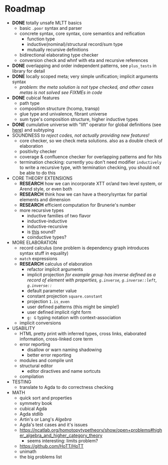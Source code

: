 # Roadmap

* **DONE** totally unsafe MLTT basics
    * basic `.poor` syntax and parser
    * concrete syntax, core syntax, core semantics and reification
        * function type
        * inductive(nominal)/structural record/sum type
        * mutually recursive definitions
    * bidirectional elaborating type checker
    * conversion check and whnf with eta and recursive references
* **DONE** overlapping and order independent patterns, see `plus_tests` in library for detail
* **DONE** locally scoped meta; very simple unification; implicit arguments syntax
    * *problem: the meta solution is not type checked, and other cases metas is not solved see FIXMEs in code*
* **DONE** cubical features
    * path type
    * composition structure (hcomp, transp)
    * glue type and univalence, fibrant universe
    * sum type's composition structure, higher inductive types
* **DONE** cumulative universe with "lift" operator for global definitions (see [here](https://mazzo.li/epilogue/index.html%3Fp=857&cpage=1.html)) and subtyping
* SOUNDNESS *to reject codes, not actually providing new features!*
    * core checker, so we check meta solutions. also as a double check of elaboration
    * positivity checker
    * coverage & confluence checker for overlapping patterns and for hits
    * termination checking: currently you don't need modifier `inductively` to write a recursive type, with termination checking, you should not be able to do this
* CORE THEORY EXTENSIONS
    * **RESEARCH** how we can incorporate XTT or/and two level system, or Arend style, or even both
    * **RESEARCH** think how we can have a theory/syntax for partial elements and dimension
    * **RESEARCH** efficient computation for Brunerie's number
    * more recursive types
        * inductive families of two flavor
        * inductive-inductive
        * inductive-recursive
        * is [this](https://arend.readthedocs.io/en/latest/language-reference/definitions/hits/#conditions) sound?
        * coinductive types?
* MORE ELABORATION
    * record calculus (one problem is dependency graph introduces syntax stuff in equality)
    * `match` expressions
    * **RESEARCH** calculus of elaboration
        * refactor implicit arguments
        * implicit projection *for example group has inverse defined as a record of element with properties, `g.inverse`, `g.inverse::left`, `g.inverse::`*
        * default parameter value
        * constant projection `square.constant`
        * projection `1.is_even`
        * user defined patterns (this might be simple!)
        * user defined implicit right form
        * `g: G` typing notation with context-association
    * implicit conversions
* USABILITY
    * HTML pretty print with inferred types, cross links, elaborated information, cross-linked core term
    * error reporting
        * disallow or warn naming shadowing
        * better error reporting
    * modules and compile unit
    * structural editor
        * editor diractives and name sortcuts
    * compilation
* TESTING
    * translate to Agda to do correctness checking
* MATH
    * quick sort and properties
    * symmetry book
    * cubical Agda
    * Agda stdlib
    * Artin's or Lang's *Algebra*
    * Agda's test cases and it's issues
    * https://ncatlab.org/homotopytypetheory/show/open+problems#higher_algebra_and_higher_category_theory
        * seems interesting: limits problem?
    * https://github.com/HoTT/HoTT
    * unimath
    * the big problems list
